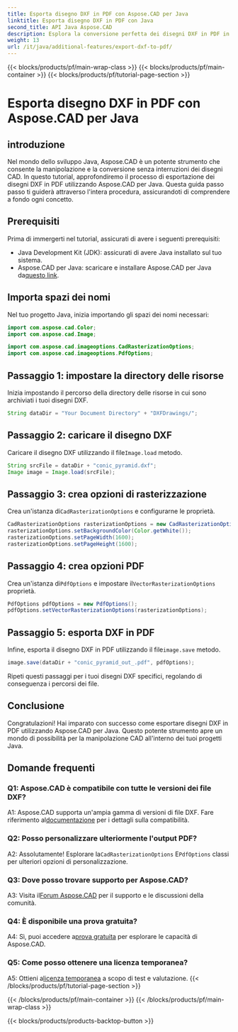 ```yaml
---
title: Esporta disegno DXF in PDF con Aspose.CAD per Java
linktitle: Esporta disegno DXF in PDF con Java
second_title: API Java Aspose.CAD
description: Esplora la conversione perfetta dei disegni DXF in PDF in Java con Aspose.CAD. Migliora il tuo flusso di lavoro CAD senza sforzo.
weight: 13
url: /it/java/additional-features/export-dxf-to-pdf/
---
```


{{< blocks/products/pf/main-wrap-class >}}
{{< blocks/products/pf/main-container >}}
{{< blocks/products/pf/tutorial-page-section >}}

# Esporta disegno DXF in PDF con Aspose.CAD per Java

## introduzione

Nel mondo dello sviluppo Java, Aspose.CAD è un potente strumento che consente la manipolazione e la conversione senza interruzioni dei disegni CAD. In questo tutorial, approfondiremo il processo di esportazione dei disegni DXF in PDF utilizzando Aspose.CAD per Java. Questa guida passo passo ti guiderà attraverso l'intera procedura, assicurandoti di comprendere a fondo ogni concetto.

## Prerequisiti

Prima di immergerti nel tutorial, assicurati di avere i seguenti prerequisiti:

- Java Development Kit (JDK): assicurati di avere Java installato sul tuo sistema.
-  Aspose.CAD per Java: scaricare e installare Aspose.CAD per Java da[questo link](https://releases.aspose.com/cad/java/).

## Importa spazi dei nomi

Nel tuo progetto Java, inizia importando gli spazi dei nomi necessari:

```java
import com.aspose.cad.Color;
import com.aspose.cad.Image;

import com.aspose.cad.imageoptions.CadRasterizationOptions;
import com.aspose.cad.imageoptions.PdfOptions;
```

## Passaggio 1: impostare la directory delle risorse

Inizia impostando il percorso della directory delle risorse in cui sono archiviati i tuoi disegni DXF.

```java
String dataDir = "Your Document Directory" + "DXFDrawings/";
```

## Passaggio 2: caricare il disegno DXF

 Caricare il disegno DXF utilizzando il file`Image.load` metodo.

```java
String srcFile = dataDir + "conic_pyramid.dxf";
Image image = Image.load(srcFile);
```

## Passaggio 3: crea opzioni di rasterizzazione

 Crea un'istanza di`CadRasterizationOptions` e configurarne le proprietà.

```java
CadRasterizationOptions rasterizationOptions = new CadRasterizationOptions();
rasterizationOptions.setBackgroundColor(Color.getWhite());
rasterizationOptions.setPageWidth(1600);
rasterizationOptions.setPageHeight(1600);
```

## Passaggio 4: crea opzioni PDF

 Crea un'istanza di`PdfOptions` e impostare il`VectorRasterizationOptions` proprietà.

```java
PdfOptions pdfOptions = new PdfOptions();
pdfOptions.setVectorRasterizationOptions(rasterizationOptions);
```

## Passaggio 5: esporta DXF in PDF

 Infine, esporta il disegno DXF in PDF utilizzando il file`image.save` metodo.

```java
image.save(dataDir + "conic_pyramid_out_.pdf", pdfOptions);
```

Ripeti questi passaggi per i tuoi disegni DXF specifici, regolando di conseguenza i percorsi dei file.

## Conclusione

Congratulazioni! Hai imparato con successo come esportare disegni DXF in PDF utilizzando Aspose.CAD per Java. Questo potente strumento apre un mondo di possibilità per la manipolazione CAD all'interno dei tuoi progetti Java.

## Domande frequenti

### Q1: Aspose.CAD è compatibile con tutte le versioni dei file DXF?

 A1: Aspose.CAD supporta un'ampia gamma di versioni di file DXF. Fare riferimento al[documentazione](https://reference.aspose.com/cad/java/) per i dettagli sulla compatibilità.

### Q2: Posso personalizzare ulteriormente l'output PDF?

 A2: Assolutamente! Esplorare la`CadRasterizationOptions` E`PdfOptions` classi per ulteriori opzioni di personalizzazione.

### Q3: Dove posso trovare supporto per Aspose.CAD?

 A3: Visita il[Forum Aspose.CAD](https://forum.aspose.com/c/cad/19) per il supporto e le discussioni della comunità.

### Q4: È disponibile una prova gratuita?

 A4: Sì, puoi accedere a[prova gratuita](https://releases.aspose.com/) per esplorare le capacità di Aspose.CAD.

### Q5: Come posso ottenere una licenza temporanea?

 A5: Ottieni a[licenza temporanea](https://purchase.aspose.com/temporary-license/) a scopo di test e valutazione.
{{< /blocks/products/pf/tutorial-page-section >}}

{{< /blocks/products/pf/main-container >}}
{{< /blocks/products/pf/main-wrap-class >}}

{{< blocks/products/products-backtop-button >}}
